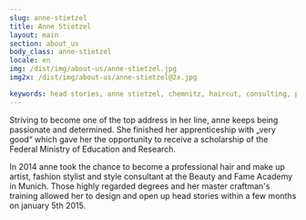 ```yaml
---
slug: anne-stietzel
title: Anne Stietzel
layout: main
section: about_us
body_class: anne-stietzel
locale: en
img: /dist/img/about-us/anne-stietzel.jpg
img2x: /dist/img/about-us/anne-stietzel@2x.jpg

keywords: head stories, anne stietzel, chemnitz, haircut, consulting, premium
---
```

Striving to become one of the top address in her line, anne keeps being passionate and determined. She finished her apprenticeship with „very good“ which gave her the opportunity to receive a scholarship of the Federal Ministry of Education and Research.

In 2014 anne took the chance to become a professional hair and make up artist, fashion stylist and style consultant at the Beauty and Fame Academy in Munich. Those highly regarded degrees and her master craftman's training allowed her to design and open up head stories within a few months on january 5th 2015.
